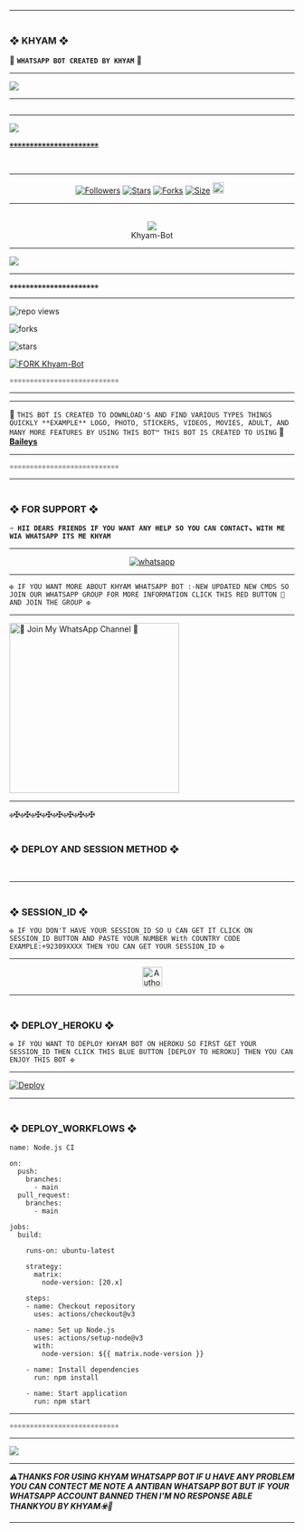 ---------

### <br>  ❖ KHYAM ❖
🔰 **`WHATSAPP BOT CREATED BY KHYAM`** 🔰

----------

<a><img src='https://i.imghippo.com/files/SY9872yWM.png'/></a>

-------

<p align="center">
  <a href="#"><img src="http://readme-typing-svg.herokuapp.com?color=00008B&center=true&vCenter=true&multiline=false&lines=Khyam+-+Bot+-+WhatsApp+Bot" alt="">


------------

<img align="center" height="auto"
src="https://cardivo.vercel.app/api?name=Khyam%20Bot&description=🥂THE%20WORLD%20BEST%20WHATSAPP%20BOT%20★%20CREATED%20BY%20KHYAM%20AKBAR%20OWNER%20KHYAM%20AND%20TEAM♥️&image=https://i.imghippo.com/files/SY9872yWM.png&backgroundColor=%23ecf0f1&github=khyamakbar1&pattern=leaf&colorPattern=%23eaeaea"/>


`❀❀❀❀❀❀❀❀❀❀❀❀❀❀❀❀❀❀❀❀❀❀`

<br>

--------

<p align="center">
<a href="https://github.com/khyamakbar1/"><img title="Followers" src="https://img.shields.io/github/followers/khyamakbar1?color=blue&style=flat-square"></a>
<a href="https://github.com/khyamakbar1/Khyam-Bot/stargazers/"><img title="Stars" src="https://img.shields.io/github/stars/khyamakbar1/Khyam-Bot?color=blue&style=flat-square"></a>
<a href="https://github.com/khyamakbar1/Khyam-Bot/network/members"><img title="Forks" src="https://img.shields.io/github/forks/khyamakbar1/Khyam-Bot?color=blue&style=flat-square"></a>
<a href="https://github.com/khyamakbar1/Khyam-Bot/"><img title="Size" src="https://img.shields.io/github/repo-size/khyamakbar1/Khyam-Bot?style=flat-square&color=blue"></a>
<a href="https://github.com/khyamakbar1/Khyam-Bot/graphs/commit-activity"><img height="20" src="https://img.shields.io/badge/Maintained%3F-yes-green.svg"></a>&nbsp;&nbsp;
</p>
<p align='center'>
</p>

----------

<div align="center"><br> 
  <img src="https://profile-counter.glitch.me/khyamakbar1-Khyam-Bot/count.svg" /><br>
  Khyam-Bot
</div>


------------

<a><img src='https://i.imghippo.com/files/SY9872yWM.png'/></a>

--------------

`❀❀❀❀❀❀❀❀❀❀❀❀❀❀❀❀❀❀❀❀❀❀`

----------------

![repo views](https://hits.seeyoufarm.com/api/count/incr/badge.svg?url=https%3A%2F%2Fgithub.com%2Fkhyamakbar1%2FKhyam-Bot&count_bg=%2379C83D&title_bg=%23555555&icon=gitpod.svg&icon_color=%23E7E7E7&title=Views&edge_flat=false)

![forks](https://img.shields.io/github/forks/khyamakbar1/Khyam-Bot?label=Forks&style=social)

![stars](https://img.shields.io/github/stars/khyamakbar1/Khyam-Bot?style=social)

[![FORK Khyam-Bot](https://img.shields.io/badge/FORK%20-Khyam%20Bot-white)](https://github.com/khyamakbar1/Khyam-Bot/fork)

`⚛⚛⚛⚛⚛⚛⚛⚛⚛⚛⚛⚛⚛⚛⚛⚛⚛⚛⚛⚛⚛⚛⚛⚛⚛⚛⚛`

---------------

</a>
</p>

-----------------

🥂 `THIS BOT IS CREATED TO DOWNLOAD'S AND FIND VARIOUS TYPES THINGS QUICKLY **EXAMPLE** LOGO, PHOTO, STICKERS, VIDEOS, MOVIES, ADULT, AND MANY MORE FEATURES BY USING THIS BOT™ THIS BOT IS CREATED TO USING` 🥂 **[Baileys](https://github.com/WhiskeySockets/Baileys)**

------------------

`⚛⚛⚛⚛⚛⚛⚛⚛⚛⚛⚛⚛⚛⚛⚛⚛⚛⚛⚛⚛⚛⚛⚛⚛⚛⚛⚛`

-----------------

### <br> ❖ FOR SUPPORT ❖

**`➩ HII DEARS FRIENDS IF YOU WANT ANY HELP SO YOU CAN CONTACT↘︎ WITH ME WIA WHATSAPP ITS ME KHYAM`**

-------

<p align="center">
  <a href="https://wa.me/+923127178528?text=*ʜɪɪ+KHYAM--+ɪ+ɴᴇᴇᴅ+ʜᴇʟᴘ!.+ɪ+ᴍᴇssᴀɢᴇᴅ+ʏᴏᴜ+ғʀᴏᴍ+sɪʟᴇɴᴛ-sᴏʙx-ᴍᴅ+ʀᴇᴘᴏ!!*" target="_blank">
    <img alt="whatsapp" src="https://img.shields.io/badge/ Whatsapp -25D366?style=for-the-badge&logo=whatsapp&logoColor=white" />
  </a>
</p>

-----------    

`✠ IF YOU WANT MORE ABOUT KHYAM WHATSAPP BOT :-NEW UPDATED NEW CMDS SO JOIN OUR WHATSAPP GROUP FOR MORE INFORMATION CLICK THIS RED BUTTON 🔳 AND JOIN THE GROUP ✠`

---------

<a href="https://whatsapp.com/channel/0029Vaw1As83mFY74I8TH51w">
  <img src="https://img.shields.io/badge/%F0%9F%8E%89%20ᴊᴏɪɴ%20ᴏᴜʀ%20ᴡʜᴀᴛsᴀᴘᴘ%20ᴄʜᴀɴɴᴇʟ-red" 
       alt="🔰 Join My WhatsApp Channel 🔰" 
       width="300">
</a>


-----------

`✠`✠`✠`✠`✠`✠`✠`✠`✠`✠`✠`✠`✠`✠`✠`✠

### <br> ❖ DEPLOY AND SESSION METHOD ❖

<br>


---------------


### <br>    ❖ SESSION_ID ❖


`✠ IF YOU DON'T HAVE YOUR SESSION_ID SO U CAN GET IT CLICK ON SESSION_ID BUTTON AND PASTE YOUR NUMBER With COUNTRY CODE EXAMPLE:+92309XXXX THEN YOU CAN GET YOUR SESSION_ID ✠`

----------

<p align="center">
  <a href="https://khyam-bot-pair.onrender.com">
    <img height="35" title="Author" src="https://img.shields.io/badge/GET_SESSION_ID:-black?style=for-the-badge&logo=render">
  </a>
</p>



----------
 
### <br>   ❖ DEPLOY_HEROKU ❖

`✠ IF YOU WANT TO DEPLOY KHYAM BOT ON HEROKU SO FIRST GET YOUR SESSION_ID THEN CLICK THIS BLUE BUTTON [DEPLOY TO HEROKU] THEN YOU CAN ENJOY THIS BOT ✠`

------------
 
[![Deploy](https://www.herokucdn.com/deploy/button.svg)](https://dashboard.heroku.com/new-app?template=https://github.com/khyamakbar1/Khyam-Bot)

-----------

### <br>   ❖ DEPLOY_WORKFLOWS ❖
```
name: Node.js CI

on:
  push:
    branches:
      - main
  pull_request:
    branches:
      - main

jobs:
  build:

    runs-on: ubuntu-latest

    strategy:
      matrix:
        node-version: [20.x]

    steps:
    - name: Checkout repository
      uses: actions/checkout@v3

    - name: Set up Node.js
      uses: actions/setup-node@v3
      with:
        node-version: ${{ matrix.node-version }}

    - name: Install dependencies
      run: npm install

    - name: Start application
      run: npm start
```

------------

`⚛⚛⚛⚛⚛⚛⚛⚛⚛⚛⚛⚛⚛⚛⚛⚛⚛⚛⚛⚛⚛⚛⚛⚛⚛⚛⚛`


-------------------

<a><img src='https://i.imghippo.com/files/SY9872yWM.png'/></a>

-----------

***⚠️THANKS FOR USING KHYAM WHATSAPP BOT IF U HAVE ANY PROBLEM YOU CAN CONTECT ME NOTE A ANTIBAN WHATSAPP BOT BUT IF YOUR WHATSAPP ACCOUNT BANNED THEN I'M NO RESPONSE ABLE THANKYOU BY KHYAM☣️🥂***

----------


